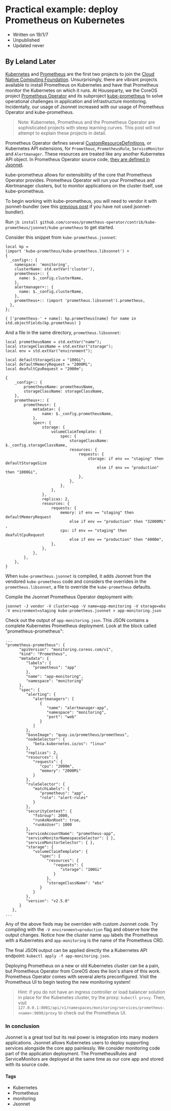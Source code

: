 # Practical example: deploy Prometheus on Kubernetes
- Written on 19/1/7
- Unpublished
- Updated never
## By Leland Later

[Kubernetes](https://github.com/kubernetes/kubernetes) and [Prometheus](https://github.com/prometheus/prometheus) are the first two projects to join the [Cloud Native Computing Foundation](https://www.cncf.io/). Unsurprisingly, there are vibrant projects available to install Prometheus on Kubernetes and have that Prometheus monitor the Kubernetes on which it runs. At Houseparty, we the CoreOS project [Prometheus Operator](https://github.com/coreos/prometheus-operator) and its subproject [kube-prometheus](https://github.com/coreos/prometheus-operator/tree/master/contrib/kube-prometheus) to solve operational challenges in application and infrastructure monitoring. Incidentally, our usage of Jsonnet increased with our usage of Prometheus Operator and kube-prometheus.

> Note: Kubernetes, Prometheus and the Prometheus Operator are sophisticated projects with steep learning curves. This post will not attempt to explain these projects in detail.

Prometheus Operator defines several [CustomResourceDefinitions](https://kubernetes.io/docs/concepts/extend-kubernetes/api-extension/custom-resources/#customresourcedefinitions), or Kubernetes API extensions, for `Prometheus`, `PrometheusRule`, `ServiceMonitor` and `Alertmanager`. These resources are treated like any another Kubernetes API object. In Prometheus Operator source code, [they are defined in Jsonnet](https://github.com/coreos/prometheus-operator/tree/master/jsonnet/prometheus-operator).

kube-prometheus allows for extensibility of the core that Prometheus Operator provides. Prometheus Operator will run your Prometheus and Alertmanager clusters, but to monitor applications on the cluster itself, use kube-prometheus.

To begin working with kube-prometheus, you will need to vendor it with jsonnet-bundler (see this [previous post](https://github.com/llater/jsonnet-series/blob/master/vendoring-with-jb.md) if you have not used jsonnet-bundler).

Run `jb install github.com/coreos/prometheus-operator/contrib/kube-prometheus/jsonnet/kube-prometheus` to get started.

Consider this snippet from `kube-prometheus.jsonnet`:
```
local kp =
(import 'kube-prometheus/kube-prometheus.libsonnet') +
{
  _config+:: {
    namespace: 'monitoring',
    clusterName: std.extVar('cluster'),
    prometheus+:: {
      name: $._config.clusterName,
    },
    alertmanager+:: {
      name: $._config.clusterName,
    },
    prometheus+:: (import 'prometheus.libsonnet').prometheus,
  },
};

{ ['prometheus-' + name]: kp.prometheus[name] for name in std.objectFields(kp.prometheus) }
```

And a file in the same directory, `prometheus.libsonnet`:
```
local prometheusName = std.extVar("name");
local storageClassName = std.extVar("storage");
local env = std.extVar("environment");

local defaultStorageSize = "100Gi";
local defaultMemoryRequest = "2000Mi";
local deafultCpuRequest = "2000m";

{
    _config+:: {
        prometheusName: prometheusName,
        storageClassName: storageClassName,
    },
    prometheus+:: {
        prometheus+: {
            metadata+: {
                name: $._config.prometheusName,
            },
            spec+: {
                storage: {
                    volumeClaimTemplate: {
                        spec: {
                            storageClassName: $._config.storageClassName,
                            resources: {
                                requests: {
                                    storage: if env == "staging" then defaultStorageSize
                                        else if env == "production" then "1000Gi",
                                },
                            },
                        },
                    },
                },
                replicas: 2,
                resources: {
                    requests: {
                        memory: if env == "staging" then defaultMemoryRequest
                            else if env == "production" then "32000Mi" ,
                        cpu: if env == "staging" then deafultCpuRequest
                            else if env == "production" then "4000m",
                    },
                },
            },
        },
    },
}
```

When `kube-prometheus.jsonnet` is compiled, it adds Jsonnet from the vendored `kube-prometheus` code and considers the overrides in the `prometheus.libsonnet`, a file to override the `kube-prometheus` defaults.

Compile the Jsonnet Prometheus Operator deployment with:
```
jsonnet -J vendor -V cluster=app -V name=app-monitoring -V storage=ebs -V environment=staging kube-prometheus.jsonnet > app-monitoring.json
```

Check out the output of `app-monitoring.json`. This JSON contains a complete Kubernetes Prometheus deployment. Look at the block called "prometheus-prometheus":
```
...
"prometheus-prometheus": {
      "apiVersion": "monitoring.coreos.com/v1",
      "kind": "Prometheus",
      "metadata": {
         "labels": {
            "prometheus": "app"
         },
         "name": "app-monitoring",
         "namespace": "monitoring"
      },
      "spec": {
         "alerting": {
            "alertmanagers": [
               {
                  "name": "alertmanager-app",
                  "namespace": "monitoring",
                  "port": "web"
               }
            ]
         },
         "baseImage": "quay.io/prometheus/prometheus",
         "nodeSelector": {
            "beta.kubernetes.io/os": "linux"
         },
         "replicas": 2,
         "resources": {
            "requests": {
               "cpu": "2000m",
               "memory": "2000Mi"
            }
         },
         "ruleSelector": {
            "matchLabels": {
               "prometheus": "app",
               "role": "alert-rules"
            }
         },
         "securityContext": {
            "fsGroup": 2000,
            "runAsNonRoot": true,
            "runAsUser": 1000
         },
         "serviceAccountName": "prometheus-app",
         "serviceMonitorNamespaceSelector": { },
         "serviceMonitorSelector": { },
         "storage": {
            "volumeClaimTemplate": {
               "spec": {
                  "resources": {
                     "requests": {
                        "storage": "100Gi"
                     }
                  },
                  "storageClassName": "ebs"
               }
            }
         },
         "version": "v2.5.0"
      }
   },
...
```

Any of the above fieds may be overriden with custom Jsonnet code. Try compiling with the `-V environment=production` flag and observe how the output changes. Notice how the cluster name `app` labels the Prometheus with a Kubernetes and `app-monitoring` is the name of the Prometheus CRD.

The final JSON output can be applied directly the a Kubernetes API endpoint:
`kubectl apply -f app-monitoring.json`.

Deploying Prometheus on a new or old Kubernetes cluster can be a pain, but Prometheus Operator from CoreOS does the lion's share of this work. Prometheus Operator comes with several alerts preconfigured. Visit the Prometheus UI to begin testing the new monitoring system!

> Hint: if you do not have an ingress controller or load balancer solution in place for the Kubenetes cluster, try the proxy: `kubectl proxy`. Then, visit `127.0.0.1:8001/api/v1/namespaces/monitoring/services/prometheus-<name>:9090/proxy` to check out the Prometheus UI.

### In conclusion
Jsonnet is a great tool but its real power is integration into many modern applications. Jsonnet allows Kubernetes users to deploy supporting services alongside the core app painlessly. We consider monitoring code part of the application deployment. The PrometheusRules and ServiceMonitors are deployed at the same time as our core app and stored with its source code.

#### Tags
- Kubernetes
- Prometheus
- monitoring
- Jsonnet